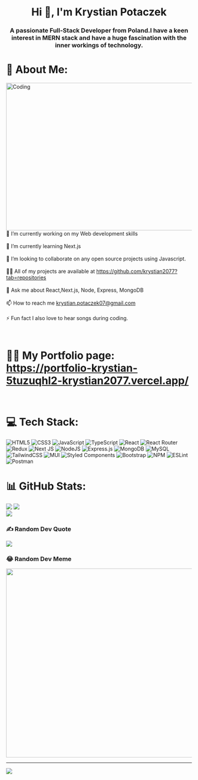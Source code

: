 <h1 align="center">Hi 👋, I'm Krystian Potaczek</h1>
<h3 align="center">A passionate Full-Stack Developer from Poland.I have a keen interest in MERN stack and have a huge fascination with the inner workings of technology.</h3>

# 💫 About Me:
<img align="right" alt="Coding" width="550" height="400" src="https://www.lambdatest.com/resources/images/news24.gif">

<br><br>    🔭 I’m currently working on my Web development skills<br><br>    🌱 I’m currently learning Next.js<br><br>    👯 I’m looking to collaborate on any open source projects using Javascript.<br><br>    👨‍💻 All of my projects are available at https://github.com/krystian2077?tab=repositories<br><br>    💬 Ask me about React,Next.js, Node, Express, MongoDB<br><br>    📫 How to reach me krystian.potaczek07@gmail.com<br><br>    ⚡ Fun fact I also love to hear songs during coding.<br>


</br>

# 👨‍💻 My Portfolio page: https://portfolio-krystian-5tuzuqhl2-krystian2077.vercel.app/


</br>

# 💻 Tech Stack:
 ![HTML5](https://img.shields.io/badge/html5-%23E34F26.svg?style=for-the-badge&logo=html5&logoColor=white) ![CSS3](https://img.shields.io/badge/css3-%231572B6.svg?style=for-the-badge&logo=css3&logoColor=white) ![JavaScript](https://img.shields.io/badge/javascript-%23323330.svg?style=for-the-badge&logo=javascript&logoColor=%23F7DF1E) ![TypeScript](https://img.shields.io/badge/typescript-%23007ACC.svg?style=for-the-badge&logo=typescript&logoColor=white) ![React](https://img.shields.io/badge/react-%2320232a.svg?style=for-the-badge&logo=react&logoColor=%2361DAFB) ![React Router](https://img.shields.io/badge/React_Router-CA4245?style=for-the-badge&logo=react-router&logoColor=white) ![Redux](https://img.shields.io/badge/redux-%23593d88.svg?style=for-the-badge&logo=redux&logoColor=white) ![Next JS](https://img.shields.io/badge/Next-black?style=for-the-badge&logo=next.js&logoColor=white) ![NodeJS](https://img.shields.io/badge/node.js-6DA55F?style=for-the-badge&logo=node.js&logoColor=white) ![Express.js](https://img.shields.io/badge/express.js-%23404d59.svg?style=for-the-badge&logo=express&logoColor=%2361DAFB) ![MongoDB](https://img.shields.io/badge/MongoDB-%234ea94b.svg?style=for-the-badge&logo=mongodb&logoColor=white) ![MySQL](https://img.shields.io/badge/mysql-%2300f.svg?style=for-the-badge&logo=mysql&logoColor=white)  ![TailwindCSS](https://img.shields.io/badge/tailwindcss-%2338B2AC.svg?style=for-the-badge&logo=tailwind-css&logoColor=white) ![MUI](https://img.shields.io/badge/MUI-%230081CB.svg?style=for-the-badge&logo=material-ui&logoColor=white) ![Styled Components](https://img.shields.io/badge/styled--components-DB7093?style=for-the-badge&logo=styled-components&logoColor=white) ![Bootstrap](https://img.shields.io/badge/bootstrap-%23563D7C.svg?style=for-the-badge&logo=bootstrap&logoColor=white) ![NPM](https://img.shields.io/badge/NPM-%23000000.svg?style=for-the-badge&logo=npm&logoColor=white) ![ESLint](https://img.shields.io/badge/ESLint-4B3263?style=for-the-badge&logo=eslint&logoColor=white) ![Postman](https://img.shields.io/badge/Postman-FF6C37?style=for-the-badge&logo=postman&logoColor=white) 
# 📊 GitHub Stats:
![](https://github-readme-stats.vercel.app/api?username=krystian2077&theme=dracula&hide_border=false&include_all_commits=false&count_private=false)
![](https://github-readme-streak-stats.herokuapp.com/?user=krystian2077&theme=dracula&hide_border=false)<br/>
![](https://github-readme-stats.vercel.app/api/top-langs/?username=krystian2077&theme=dracula&hide_border=false&include_all_commits=false&count_private=false&layout=compact)

### ✍️ Random Dev Quote
![](https://quotes-github-readme.vercel.app/api?type=horizontal&theme=radical)


### 😂 Random Dev Meme
<img src="https://rm.up.railway.app/" width="512px"/>

---
[![](https://visitcount.itsvg.in/api?id=krystian2077&icon=0&color=0)](https://visitcount.itsvg.in)

<!-- Proudly created with GPRM ( https://gprm.itsvg.in ) -->
